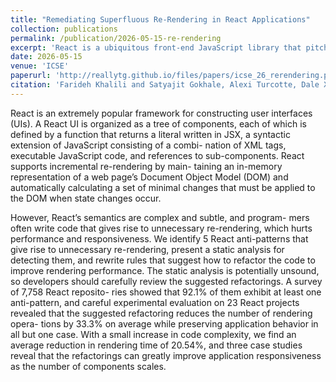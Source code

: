 ```yaml
---
title: "Remediating Superfluous Re-Rendering in React Applications"
collection: publications
permalink: /publication/2026-05-15-re-rendering
excerpt: 'React is a ubiquitous front-end JavaScript library that pitches a smart mechanism to determine how much of a web page needs to be re-rendered when a change occurs. There are a few pitfalls that developers can fall into when developing such applications, and in this work we propose a set of anti-patterns and fixes to remediate these common isues.'
date: 2026-05-15
venue: 'ICSE'
paperurl: 'http://reallytg.github.io/files/papers/icse_26_rerendering.pdf'
citation: 'Farideh Khalili and Satyajit Gokhale, Alexi Turcotte, Dale Xu, and Frank Tip. <i>Remediating Superfluous Re-Rendering in React Applications</i> In Proceedings of the 48th International Conference on Software Engineering (ICSE). Association for Computing Machinery, New York, NY, USA. More information to come.'
---
```


React is an extremely popular framework for constructing user
interfaces (UIs). A React UI is organized as a tree of components,
each of which is defined by a function that returns a literal written
in JSX, a syntactic extension of JavaScript consisting of a combi-
nation of XML tags, executable JavaScript code, and references to
sub-components. React supports incremental re-rendering by main-
taining an in-memory representation of a web page’s Document
Object Model (DOM) and automatically calculating a set of minimal
changes that must be applied to the DOM when state changes occur.

However, React’s semantics are complex and subtle, and program-
mers often write code that gives rise to unnecessary re-rendering,
which hurts performance and responsiveness. We identify 5 React
anti-patterns that give rise to unnecessary re-rendering, present a
static analysis for detecting them, and rewrite rules that suggest
how to refactor the code to improve rendering performance. The
static analysis is potentially unsound, so developers should carefully
review the suggested refactorings. A survey of 7,758 React reposito-
ries showed that 92.1% of them exhibit at least one anti-pattern, and
careful experimental evaluation on 23 React projects revealed that
the suggested refactoring reduces the number of rendering opera-
tions by 33.3% on average while preserving application behavior in
all but one case. With a small increase in code complexity, we find
an average reduction in rendering time of 20.54%, and three case
studies reveal that the refactorings can greatly improve application
responsiveness as the number of components scales.